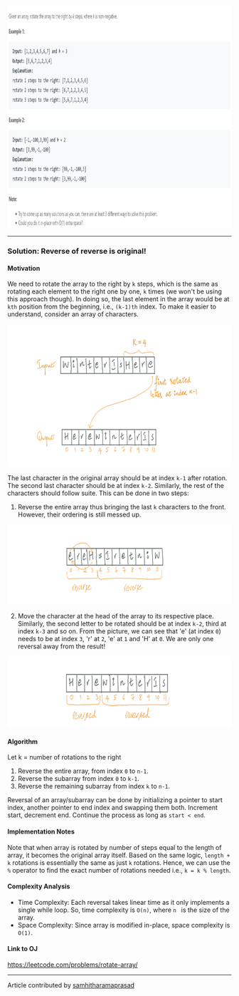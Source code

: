 
<p align="center">
<img src="../../Images/Rotate-Array/screenshot.png" width="900" height="500">
</p>

---
### Solution: Reverse of reverse is original! 
#### Motivation

We need to rotate the array to the right by `k` steps, which is the same as rotating each element to the right one by one, `k` times (we won't be using this approach though). In doing so, the last element in the array would be at `kth` position from the beginning, i.e., `(k-1)th` index. To make it easier to understand, consider an array of characters.

<p align="center">
<img src="../../Images/Rotate-Array/pic1.png" width="900" height="320">
</p>

The last character in the original array should be at index `k-1` after rotation. The second last character should be at index `k-2`. Similarly, the rest of the characters should follow suite. This can be done in two steps:
1. Reverse the entire array thus bringing the last `k` characters to the front. However, their ordering is still messed up.
<p align="center">
<img src="../../Images/Rotate-Array/pic2.png" width="900" height="180">
</p>

2. Move the character at the head of the array to its respective place. 
 Similarly, the second letter to be rotated should be at index `k-2`, third at index `k-3` and so on. From the picture, we can see that  'e' (at index `0`) needs to be at index `3`, 'r' at `2`, 'e' at `1` and 'H' at `0`. We are only one reversal away from the result!
<p align="center">
<img src="../../Images/Rotate-Array/pic3.png" width="900" height="160">
</p>

#### Algorithm

Let k = number of rotations to the right
1. Reverse the entire array, from index `0` to `n-1`.
2. Reverse the subarray from index `0` to `k-1`.
3. Reverse the remaining subarray from index `k` to `n-1`.

Reversal of an array/subarray can be done by initializing a pointer to start index, another pointer to end index and swapping them both. Increment start, decrement end. Continue the process as long as `start < end`.

#### Implementation Notes

Note that when array is rotated by number of steps equal to the length of array, it becomes the original array itself. Based on the same logic, `length + k` rotations is essentially the same as just `k` rotations.
Hence, we can use the `%` operator to find the exact number of rotations needed i.e., `k = k % length`.

#### Complexity Analysis

* Time Complexity: Each reversal takes linear time as it only implements a single while loop. So, time complexity is `O(n)`, where `n ` is the size of the array.
* Space Complexity: Since array is modified in-place, space complexity is `O(1)`.

#### Link to OJ

https://leetcode.com/problems/rotate-array/

---
Article contributed by [samhitharamaprasad](https://github.com/samhitharamaprasad)
